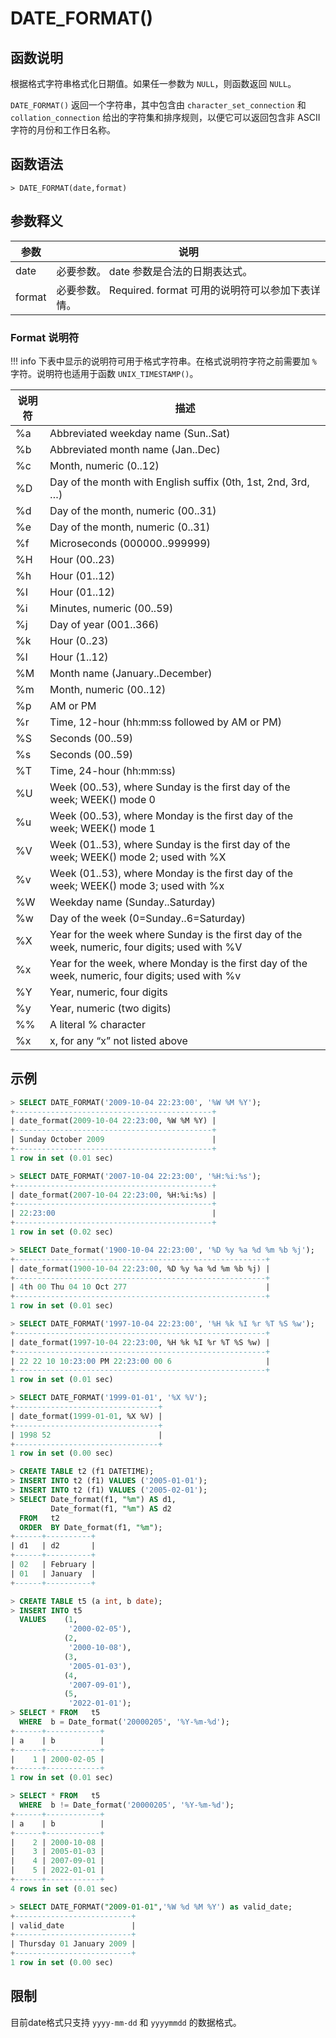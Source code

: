 # **DATE_FORMAT()**

## **函数说明**

根据格式字符串格式化日期值。如果任一参数为 `NULL`，则函数返回 `NULL`。

`DATE_FORMAT()` 返回一个字符串，其中包含由 `character_set_connection` 和 `collat​​ion_connection` 给出的字符集和排序规则，以便它可以返回包含非 ASCII 字符的月份和工作日名称。

## **函数语法**

```
> DATE_FORMAT(date,format)
```

## **参数释义**

|  参数   | 说明 |
|  ----  | ----  |
| date  | 必要参数。 date 参数是合法的日期表达式。  |
| format| 必要参数。 Required. format 可用的说明符可以参加下表详情。|

### Format 说明符

!!! info
    下表中显示的说明符可用于格式字符串。在格式说明符字符之前需要加 `%` 字符。说明符也适用于函数 `UNIX_TIMESTAMP()`。

| **说明符** | **描述** |
| --- | --- |
| %a | Abbreviated weekday name (Sun..Sat) |
| %b | Abbreviated month name (Jan..Dec) |
| %c | Month, numeric (0..12) |
| %D | Day of the month with English suffix (0th, 1st, 2nd, 3rd, …) |
| %d | Day of the month, numeric (00..31) |
| %e | Day of the month, numeric (0..31) |
| %f | Microseconds (000000..999999) |
| %H | Hour (00..23) |
| %h | Hour (01..12) |
| %I | Hour (01..12) |
| %i | Minutes, numeric (00..59) |
| %j | Day of year (001..366) |
| %k | Hour (0..23) |
| %l | Hour (1..12) |
| %M | Month name (January..December) |
| %m | Month, numeric (00..12) |
| %p | AM or PM |
| %r | Time, 12-hour (hh:mm:ss followed by AM or PM) |
| %S | Seconds (00..59) |
| %s | Seconds (00..59) |
| %T | Time, 24-hour (hh:mm:ss) |
| %U | Week (00..53), where Sunday is the first day of the week; WEEK() mode 0 |
| %u | Week (00..53), where Monday is the first day of the week; WEEK() mode 1 |
| %V | Week (01..53), where Sunday is the first day of the week; WEEK() mode 2; used with %X |
| %v | Week (01..53), where Monday is the first day of the week; WEEK() mode 3; used with %x |
| %W | Weekday name (Sunday..Saturday) |
| %w | Day of the week (0=Sunday..6=Saturday) |
| %X | Year for the week where Sunday is the first day of the week, numeric, four digits; used with %V |
| %x | Year for the week, where Monday is the first day of the week, numeric, four digits; used with %v |
| %Y | Year, numeric, four digits |
| %y | Year, numeric (two digits) |
| %% | A literal % character |
| %x | x, for any “x” not listed above |

## **示例**

```sql
> SELECT DATE_FORMAT('2009-10-04 22:23:00', '%W %M %Y');
+--------------------------------------------+
| date_format(2009-10-04 22:23:00, %W %M %Y) |
+--------------------------------------------+
| Sunday October 2009                        |
+--------------------------------------------+
1 row in set (0.01 sec)

> SELECT DATE_FORMAT('2007-10-04 22:23:00', '%H:%i:%s');
+--------------------------------------------+
| date_format(2007-10-04 22:23:00, %H:%i:%s) |
+--------------------------------------------+
| 22:23:00                                   |
+--------------------------------------------+
1 row in set (0.02 sec)

> SELECT Date_format('1900-10-04 22:23:00', '%D %y %a %d %m %b %j');
+--------------------------------------------------------+
| date_format(1900-10-04 22:23:00, %D %y %a %d %m %b %j) |
+--------------------------------------------------------+
| 4th 00 Thu 04 10 Oct 277                               |
+--------------------------------------------------------+
1 row in set (0.01 sec)

> SELECT DATE_FORMAT('1997-10-04 22:23:00', '%H %k %I %r %T %S %w');
+--------------------------------------------------------+
| date_format(1997-10-04 22:23:00, %H %k %I %r %T %S %w) |
+--------------------------------------------------------+
| 22 22 10 10:23:00 PM 22:23:00 00 6                     |
+--------------------------------------------------------+
1 row in set (0.01 sec)

> SELECT DATE_FORMAT('1999-01-01', '%X %V');
+--------------------------------+
| date_format(1999-01-01, %X %V) |
+--------------------------------+
| 1998 52                        |
+--------------------------------+
1 row in set (0.00 sec)
```

<!--SELECT DATE_FORMAT('2006-06-00', '%d');
ERROR 1105 (HY000): Can't cast '2006-06-00' from VARCHAR type to DATETIME type.-->

```sql
> CREATE TABLE t2 (f1 DATETIME);
> INSERT INTO t2 (f1) VALUES ('2005-01-01');
> INSERT INTO t2 (f1) VALUES ('2005-02-01');
> SELECT Date_format(f1, "%m") AS d1,
         Date_format(f1, "%m") AS d2
  FROM   t2
  ORDER  BY Date_format(f1, "%m");
+------+----------+
| d1   | d2       |
+------+----------+
| 02   | February |
| 01   | January  |
+------+----------+

> CREATE TABLE t5 (a int, b date);
> INSERT INTO t5
  VALUES    (1,
             '2000-02-05'),
            (2,
             '2000-10-08'),
            (3,
             '2005-01-03'),
            (4,
             '2007-09-01'),
            (5,
             '2022-01-01');
> SELECT * FROM   t5
  WHERE  b = Date_format('20000205', '%Y-%m-%d');
+------+------------+
| a    | b          |
+------+------------+
|    1 | 2000-02-05 |
+------+------------+
1 row in set (0.01 sec)

> SELECT * FROM   t5
  WHERE  b != Date_format('20000205', '%Y-%m-%d');
+------+------------+
| a    | b          |
+------+------------+
|    2 | 2000-10-08 |
|    3 | 2005-01-03 |
|    4 | 2007-09-01 |
|    5 | 2022-01-01 |
+------+------------+
4 rows in set (0.01 sec)

> SELECT DATE_FORMAT("2009-01-01",'%W %d %M %Y') as valid_date;
+--------------------------+
| valid_date               |
+--------------------------+
| Thursday 01 January 2009 |
+--------------------------+
1 row in set (0.00 sec)
```

## **限制**

目前date格式只支持 `yyyy-mm-dd` 和 `yyyymmdd` 的数据格式。
